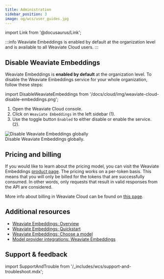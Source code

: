 ```yaml
---
title: Administration
sidebar_position: 3
image: og/wcs/user_guides.jpg
---
```


import Link from '@docusaurus/Link';


:::info
Weaviate Embeddings is enabled by default at the organization level and is available to all Weaviate Cloud users. 
:::

## Disable Weaviate Embeddings

Weaviate Embeddings is **enabled by default** at the organization level. To disable the Weaviate Embeddings service for your whole organization, follow these steps:

import DisableWeaviateEmbeddings from '/docs/cloud/img/weaviate-cloud-disable-embeddings.png';

<div class="row">
  <div class="col col--4">
    <ol>
      <li>
        Open the <Link to="https://console.weaviate.cloud/">Weaviate Cloud console</Link>.
      </li>
      <li>
       Click on <code>Weaviate Embeddings</code> in the left sidebar (<span class="callout">1</span>). 
      </li>
      <li>
       Use the toggle button <code>Enabled</code> to either disable or enable the service. (<span class="callout">2</span>). 
      </li>
    </ol>
  </div>
  <div class="col col--8">
    <div class="card">
      <div class="card__image">
        <img src={DisableWeaviateEmbeddings} alt="Disable Weaviate Embeddings globally" />
      </div>
      <div class="card__body">Disable Weaviate Embeddings globally.</div>
    </div>
  </div>
</div>

<!-- TODO[g-despot] Update screenshot if necessary -->

## Pricing and billing

<!-- TODO[g-despot] Update link -->
If you would like to learn about the pricing model, you can visit the Weaviate Embeddings [product page](https://weaviate.io/product/embeddings). 
The pricing works on a per-token basis. This means that you will only be billed for the tokens that are successfully consumed. 
In other words, only requests that result in valid responses from the API are considered.

More info about billing in Weaviate Cloud can be found on [this page](/docs/cloud/platform/billing).

## Additional resources

- [Weaviate Embeddings: Overview](/docs/cloud/embeddings)
- [Weaviate Embeddings: Quickstart](/docs/cloud/embeddings/quickstart)
- [Weaviate Embeddings: Choose a model](/docs/cloud/embeddings/models)
- [Model provider integrations: Weaviate Embeddings](/docs/weaviate/model-providers/weaviate/embeddings.md)

## Support & feedback

import SupportAndTrouble from '/_includes/wcs/support-and-troubleshoot.mdx';

<SupportAndTrouble />
